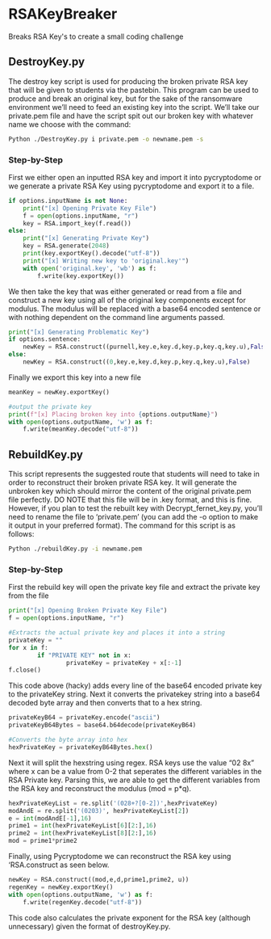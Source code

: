 # RSAKeyBreaker
Breaks RSA Key's to create a small coding challenge

## DestroyKey.py
The destroy key script is used for producing the broken private RSA key that will be given to students via the pastebin. This program can be used to produce and break an original key, but for the sake of the ransomware environment we’ll need to feed an existing key into the script. We’ll take our private.pem file and have the script spit out our broken key with whatever name we choose with the command:
```bash
Python ./DestroyKey.py i private.pem -o newname.pem -s
```
### Step-by-Step
First we either open an inputted RSA key and import it into pycryptodome or we generate a private RSA Key using pycryptodome and export it to a file.

```python
if options.inputName is not None:    
    print("[x] Opening Private Key File")
    f = open(options.inputName, "r")
    key = RSA.import_key(f.read())
else:
    print("[x] Generating Private Key")
    key = RSA.generate(2048)
    print(key.exportKey().decode("utf-8"))
    print("[x] Writing new key to 'original.key'")
    with open('original.key', 'wb') as f:
        f.write(key.exportKey())
```

We then take the key that was either generated or read from a file and construct a new key using all of the original key components except for modulus. The modulus will be replaced with a base64 encoded sentence or with nothing dependent on the command line arguments passed.

```python
print("[x] Generating Problematic Key")
if options.sentence:
    newKey = RSA.construct((purnell,key.e,key.d,key.p,key.q,key.u),False)
else:
    newKey = RSA.construct((0,key.e,key.d,key.p,key.q,key.u),False)
```
 
Finally we export this key into a new file
```python
meanKey = newKey.exportKey()

#output the private key
print(f"[x] Placing broken key into {options.outputName}")
with open(options.outputName, 'w') as f:
    f.write(meanKey.decode("utf-8"))
```

## RebuildKey.py
This script represents the suggested route that students will need to take in order to reconstruct their broken private RSA key. It will generate the unbroken key which should mirror the content of the original private.pem file perfectly. DO NOTE that this file will be in .key format, and this is fine. However, if you plan to test the rebuilt key with Decrypt_fernet_key.py, you’ll need to rename the file to ‘private.pem’ (you can add the -o option to make it output in your preferred format). The command for this script is as follows:
```bash
Python ./rebuildKey.py -i newname.pem 
```
### Step-by-Step
First the rebuild key will open the private key file and extract the private key from the file

```python
print("[x] Opening Broken Private Key File")
f = open(options.inputName, "r")

#Extracts the actual private key and places it into a string
privateKey = ""
for x in f:
        if "PRIVATE KEY" not in x:
                privateKey = privateKey + x[:-1]
f.close()
```

This code above (hacky) adds every line of the base64 encoded private key to the privateKey string. Next it converts the privatekey string into a base64 decoded byte array and then converts that to a hex string.

```python
privateKeyB64 = privateKey.encode("ascii")
privateKeyB64Bytes = base64.b64decode(privateKeyB64)

#Converts the byte array into hex
hexPrivateKey = privateKeyB64Bytes.hex()
```

Next it will split the hexstring using regex. RSA keys use the value “02 8x” where x can be a value from 0-2 that seperates the different variables in the RSA Private key. Parsing this, we are able to get the different variables from the RSA key and reconstruct the modulus (mod = p*q).

```python
hexPrivateKeyList = re.split('(028+?[0-2])',hexPrivateKey)
modAndE = re.split('(0203)', hexPrivateKeyList[2])
e = int(modAndE[-1],16)
prime1 = int(hexPrivateKeyList[6][2:],16)
prime2 = int(hexPrivateKeyList[8][2:],16)
mod = prime1*prime2
```

Finally, using Pycryptodome we can reconstruct the RSA key using ‘RSA.construct as seen below.

```python
newKey = RSA.construct((mod,e,d,prime1,prime2, u))
regenKey = newKey.exportKey()
with open(options.outputName, 'w') as f:
    f.write(regenKey.decode("utf-8"))
```

This code also calculates the private exponent for the RSA key (although unnecessary) given the format of destroyKey.py.

